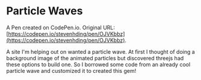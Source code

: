 # Particle Waves

A Pen created on CodePen.io. Original URL: [https://codepen.io/stevenhding/pen/OJVKbbz](https://codepen.io/stevenhding/pen/OJVKbbz).

A site I'm helping out on wanted a particle wave. At first I thought of doing a background image of the animated particles but discovered threejs had these options to build one. So I borrowed some code from an already cool particle wave and customized it to created this gem!

